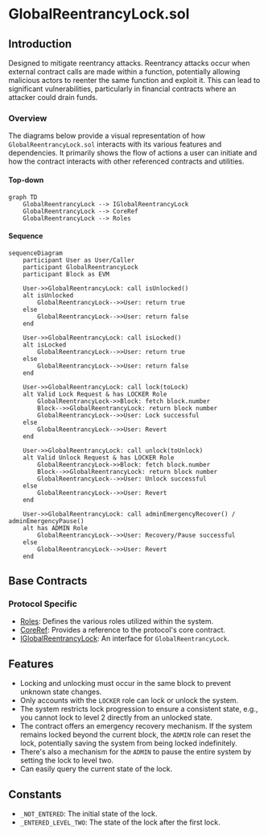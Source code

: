 # GlobalReentrancyLock.sol

## Introduction
Designed to mitigate reentrancy attacks. Reentrancy attacks occur when external contract calls are made within a function, potentially allowing malicious actors to reenter the same function and exploit it. This can lead to significant vulnerabilities, particularly in financial contracts where an attacker could drain funds.

### Overview
The diagrams below provide a visual representation of how `GlobalReentrancyLock.sol` interacts with its various features and dependencies. It primarily shows the flow of actions a user can initiate and how the contract interacts with other referenced contracts and utilities.

#### Top-down
```mermaid
graph TD
    GlobalReentrancyLock --> IGlobalReentrancyLock
    GlobalReentrancyLock --> CoreRef
    GlobalReentrancyLock --> Roles
```

#### Sequence
```mermaid
sequenceDiagram
    participant User as User/Caller
    participant GlobalReentrancyLock
    participant Block as EVM
    
    User->>GlobalReentrancyLock: call isUnlocked()
    alt isUnlocked
        GlobalReentrancyLock-->>User: return true
    else
        GlobalReentrancyLock-->>User: return false
    end
    
    User->>GlobalReentrancyLock: call isLocked()
    alt isLocked
        GlobalReentrancyLock-->>User: return true
    else
        GlobalReentrancyLock-->>User: return false
    end
    
    User->>GlobalReentrancyLock: call lock(toLock)
    alt Valid Lock Request & has LOCKER Role
        GlobalReentrancyLock->>Block: fetch block.number
        Block-->>GlobalReentrancyLock: return block number
        GlobalReentrancyLock-->>User: Lock successful
    else
        GlobalReentrancyLock-->>User: Revert
    end
    
    User->>GlobalReentrancyLock: call unlock(toUnlock)
    alt Valid Unlock Request & has LOCKER Role
        GlobalReentrancyLock->>Block: fetch block.number
        Block-->>GlobalReentrancyLock: return block number
        GlobalReentrancyLock-->>User: Unlock successful
    else
        GlobalReentrancyLock-->>User: Revert
    end
    
    User->>GlobalReentrancyLock: call adminEmergencyRecover() / adminEmergencyPause()
    alt has ADMIN Role
        GlobalReentrancyLock-->>User: Recovery/Pause successful
    else
        GlobalReentrancyLock-->>User: Revert
    end
```

## Base Contracts
### Protocol Specific
- [Roles](https://github.com/ZTX-Foundation/tuxedo/blob/develop/src/core/Roles.sol): Defines the various roles utilized within the system.
- [CoreRef](https://github.com/ZTX-Foundation/tuxedo/blob/develop/src/refs/CoreRef.sol): Provides a reference to the protocol's core contract.
- [IGlobalReentrancyLock](https://github.com/ZTX-Foundation/tuxedo/blob/develop/src/core/IGlobalReentrancyLock.sol): An interface for `GlobalReentrancyLock`.

## Features
- Locking and unlocking must occur in the same block to prevent unknown state changes.
- Only accounts with the `LOCKER` role can lock or unlock the system.
- The system restricts lock progression to ensure a consistent state, e.g., you cannot lock to level 2 directly from an unlocked state.
- The contract offers an emergency recovery mechanism. If the system remains locked beyond the current block, the `ADMIN` role can reset the lock, potentially saving the system from being locked indefinitely.
- There's also a mechanism for the `ADMIN` to pause the entire system by setting the lock to level two.
- Can easily query the current state of the lock.

## Constants
- `_NOT_ENTERED`: The initial state of the lock.
- `_ENTERED_LEVEL_TWO`: The state of the lock after the first lock.
